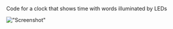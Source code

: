 Code for a clock that shows time with words illuminated by LEDs

!["Screenshot"](https://raw.githubusercontent.com/lukas2511/wortuhr/master/screenshot.jpg)
